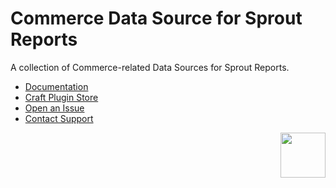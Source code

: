 # Commerce Data Source for Sprout Reports

A collection of Commerce-related Data Sources for Sprout Reports.

- [Documentation](https://sprout.barrelstrengthdesign.com/docs/reports/)
- [Craft Plugin Store](https://plugins.craftcms.com/sprout-reports-commerce)
- [Open an Issue](https://github.com/barrelstrength/craft-sprout-reports-commerce/issues)
- [Contact Support](https://sprout.barrelstrengthdesign.com/docs/support/support.html)

<a href="https://sprout.barrelstrengthdesign.com" target="_blank">
  <img src="https://s3.amazonaws.com/sprout.barrelstrengthdesign.com-assets/content/plugins/sprout-icon.svg" width="72" height="72" align="right">
</a>